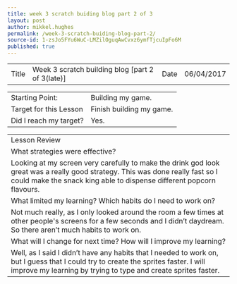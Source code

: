 ```yaml
---
title: week 3 scratch buiding blog part 2 of 3
layout: post
author: mikkel.hughes
permalink: /week-3-scratch-buiding-blog-part-2/
source-id: 1-zsJo5FYu6WuC-LMZilOguqAwCvxz6ymfTjcuIpFo6M
published: true
---
```

<table>
  <tr>
    <td>Title</td>
    <td>Week 3 scratch building blog [part 2 of 3(late)]</td>
    <td>    Date</td>
    <td>06/04/2017</td>
  </tr>
</table>


<table>
  <tr>
    <td>Starting Point:</td>
    <td>Building my game.</td>
  </tr>
  <tr>
    <td>Target for this Lesson</td>
    <td>Finish building my game.</td>
  </tr>
  <tr>
    <td>Did I reach my target? </td>
    <td>Yes.</td>
  </tr>
</table>


<table>
  <tr>
    <td>Lesson Review</td>
  </tr>
  <tr>
    <td> What strategies were effective? </td>
  </tr>
  <tr>
    <td>Looking at my screen very carefully to make the drink god look great was a really good strategy. This was done really fast so I could make the snack king able to dispense different popcorn flavours. </td>
  </tr>
  <tr>
    <td>What limited my learning? Which habits do I need to work on? </td>
  </tr>
  <tr>
    <td>Not much really, as I only looked around the room a few times at other people's screens for a few seconds and I didn’t daydream. So there aren’t much habits to work on. </td>
  </tr>
  <tr>
    <td>What will I change for next time? How will I improve my learning?</td>
  </tr>
  <tr>
    <td>Well, as I said I didn’t have any habits that I needed to work on, but I guess that I could try to create the sprites faster. I will improve my learning by trying to type and create sprites faster.</td>
  </tr>
</table>


